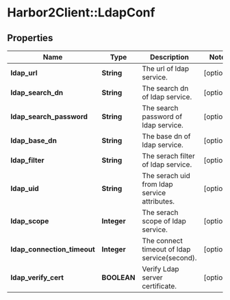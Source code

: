 # Harbor2Client::LdapConf

## Properties
Name | Type | Description | Notes
------------ | ------------- | ------------- | -------------
**ldap_url** | **String** | The url of ldap service. | [optional] 
**ldap_search_dn** | **String** | The search dn of ldap service. | [optional] 
**ldap_search_password** | **String** | The search password of ldap service. | [optional] 
**ldap_base_dn** | **String** | The base dn of ldap service. | [optional] 
**ldap_filter** | **String** | The serach filter of ldap service. | [optional] 
**ldap_uid** | **String** | The serach uid from ldap service attributes. | [optional] 
**ldap_scope** | **Integer** | The serach scope of ldap service. | [optional] 
**ldap_connection_timeout** | **Integer** | The connect timeout of ldap service(second). | [optional] 
**ldap_verify_cert** | **BOOLEAN** | Verify Ldap server certificate. | [optional] 


